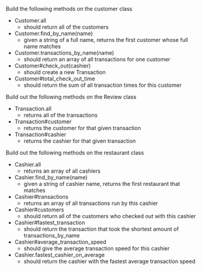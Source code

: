 Build the following methods on the customer class

* Customer.all
  * should return all of the customers
* Customer.find_by_name(name)
  * given a string of a full name, returns the first customer whose full name matches
* Customer.transactions_by_name(name)
  * should return an array of all transactions for one customer
* Customer#check_out(cashier)
  * should create a new Transaction
* Customer#total_check_out_time
  * should return the sum of all transaction times for this customer

Build out the following methods on the Review class

* Transaction.all
  * returns all of the transactions
* Transaction#customer
  * returns the customer for that given transaction
* Transaction#cashier
  * returns the cashier for that given transaction

Build out the following methods on the restaurant class

* Cashier.all
  * returns an array of all cashiers
* Cashier.find_by_name(name)
  * given a string of cashier name, returns the first restaurant that matches
* Cashier#transactions
  * returns an array of all transactions run by this cashier
* Cashier#customers
  * should return all of the customers who checked out with this cashier
* Cashier#fastest_transaction
  * should return the transaction that took the shortest amount of transactions_by_name
* Cashier#average_transaction_speed
  * should give the average transaction speed for this cashier
* Cashier.fastest_cashier_on_average
  * should return the cashier with the fastest average transaction speed
